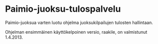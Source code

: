 Paimio-juoksu-tulospalvelu
==========================

Paimio-juoksua varten luotu ohjelma juoksukilpailujen tulosten hallintaan.

Ohjelman ensimmäinen käyttökelpoinen versio, raakile, on valmistunut 1.4.2013.

